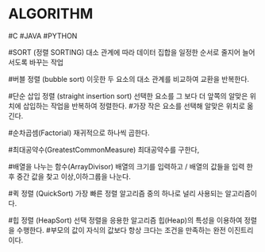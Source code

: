 # ALGORITHM

#C #JAVA #PYTHON

#SORT (정렬 SORTING) 대소 관계에 따라 데이터 집합을 일정한 순서로 줄지어 늘어서도록 바꾸는 작업

#버블 정렬 (bubble sort) 이웃한 두 요소의 대소 관계를 비교하여 교환을 반복한다.

#단순 삽입 정렬 (straight insertion sort) 선택한 요소를 그 보다 더 앞쪽의 알맞은 위치에 삽입하는 작업을 반복하여 정렬한다.
#가장 작은 요소를 선택해 알맞은 위치로 옮긴다.

#순차곱셈(Factorial) 재귀적으로 하나씩 곱한다.

#최대공약수(GreatestCommonMeasure) 최대공약수를 구한다,

#배열을 나누는 함수(ArrayDivisor) 배열의 크기를 입력하고 / 배열의 값들을 입력 한 후 중간 값을 찾고 이상,이하그룹을 나눈다.

#퀵 정렬 (QuickSort) 가장 빠른 정렬 알고리즘 중의 하나로 널리 사용되는 알고리즘이다.

#힙 정렬 (HeapSort) 선택 정렬을 응용한 알고리즘 힙(Heap)의 특성을 이용하여 정렬을 수행한다.
                    #부모의 값이 자식의 값보다 항상 크다는 조건을 만족하는 완전 이진트리이다.
